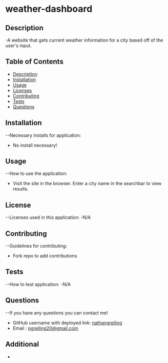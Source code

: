 # weather-dashboard
 ## Description
  -A website that gets current weather information for a city based off of the user's input.
  
  ## Table of Contents
  - [Description](#description)
  - [Installation](#installation)
  - [Usage](#usage)
  - [Licenses](#license)
  - [Contributing](#contributing)
  - [Tests](#tests)
  - [Questions](#questions)

  ## Installation
  --Necessary installs for application:
  - No install necessary!

  ## Usage
  --How to use the application:
  - Visit the site in the browser. Enter a city name in the searchbar to view results.

  ## License
  --Licenses used in this application:
  -N/A

  ## Contributing
  --Guidelines for contributing:
  - Fork repo to add contributions

  ## Tests
  --How to test application:
  -N/A
  
  ## Questions
  --If you have any questions you can contact me!

  - GitHub username with deployed link: [nathangreiling](https://github.com/nathangreiling)
  - Email : ngreiling20@gmail.com

  ## Additional 
  -
